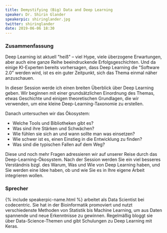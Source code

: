 ```yaml
---
title: Demystifying (Big) Data and Deep Learning
speaker: Dr. Shirin Glander
speakerpic: shiringlander.jpg
twitter: shiringlander
date: 2019-06-06 18:30
---
```


### Zusammenfassung

Deep Learning ist aktuell "heiß" – viel Hype, viele überzogene Erwartungen, aber auch eine ganze Reihe beeindruckende Erfolgsgeschichten. Und da einige KI-Experten bereits vorhersagen, dass Deep Learning die "Software 2.0" werden wird, ist es ein guter Zeitpunkt, sich das Thema einmal näher anzuschauen.

In dieser Session werde ich einen breiten Überblick über Deep Learning geben. Wir beginnen mit einer grundsätzlichen Einordnung des Themas, etwas Geschichte und einigen theoretischen Grundlagen, die wir verwenden, um eine kleine Deep-Learning-Taxonomie zu erstellen.

Danach untersuchen wir das Ökosystem:
* Welche Tools und Bibliotheken gibt es?
* Was sind ihre Stärken und Schwächen?
* Wie fühlen sie sich an und wann sollte man was einsetzen?
* Wie schwer ist es, einen Einstieg in die Entwicklung zu finden?
* Was sind die typischen Fallen auf dem Weg?

Diese und noch mehr Fragen adressieren wir auf unserer Reise durch das Deep-Learning-Ökosystem.
Nach der Session werden Sie ein viel besseres Verständnis bzgl. des Warum, Was und Wie von Deep Learning haben, und Sie werden eine Idee haben, ob und wie Sie es in Ihre eigene Arbeit integrieren wollen.

### Sprecher

{% include speakerpic-name.html %} arbeitet als Data Scientist bei codecentric. Sie hat in der Bioinformatik promoviert und nutzt verschiedenste Methoden von Statistik bis Machine Learning, um aus Daten spannende und neue Erkenntnisse zu gewinnen. Regelmäßig bloggt sie über Data-Science-Themen und gibt Schulungen zu Deep Learning mit Keras.
